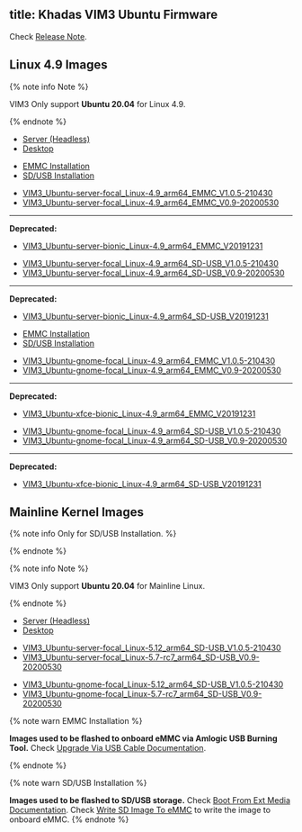 title: Khadas VIM3 Ubuntu Firmware
---

Check [Release Note](/firmware/Vim3UbuntuFirmwareReleaseNote.html).

## Linux 4.9 Images

{% note info Note %}

VIM3 Only support **Ubuntu 20.04** for Linux 4.9.

{% endnote %}


<ul class="nav nav-tabs" id="myTab" role="tablist">
  <li class="nav-item" role="presentation">
    <a class="nav-link active" id="server-tab" data-toggle="tab" href="#server" role="tab" aria-controls="server" aria-selected="true">Server (Headless)</a>
  </li>
  <li class="nav-item" role="presentation">
    <a class="nav-link" id="desktop-tab" data-toggle="tab" href="#desktop" role="tab" aria-controls="desktop" aria-selected="false">Desktop</a>
  </li>
</ul>
<div class="tab-content" id="myTabContent">
<div class="tab-pane fade show active" id="server" role="tabpanel" aria-labelledby="server-tab">

<ul class="nav nav-tabs" id="myTab" role="tablist">
  <li class="nav-item" role="presentation">
    <a class="nav-link active" id="emmc-tab" data-toggle="tab" href="#emmc" role="tab" aria-controls="emmc" aria-selected="true">EMMC Installation</a>
  </li>
  <li class="nav-item" role="presentation">
    <a class="nav-link" id="sd-tab" data-toggle="tab" href="#sd" role="tab" aria-controls="sd" aria-selected="false">SD/USB Installation</a>
  </li>
</ul>
<div class="tab-content" id="myTabContent">
<div class="tab-pane fade show active" id="emmc" role="tabpanel" aria-labelledby="emmc-tab">

* [VIM3_Ubuntu-server-focal_Linux-4.9_arm64_EMMC_V1.0.5-210430](https://dl.khadas.com/Firmware/VIM3/Ubuntu/EMMC/VIM3_Ubuntu-server-focal_Linux-4.9_arm64_EMMC_V1.0.5-210430.img.xz)
* [VIM3_Ubuntu-server-focal_Linux-4.9_arm64_EMMC_V0.9-20200530](https://dl.khadas.com/Firmware/VIM3/Ubuntu/EMMC/VIM3_Ubuntu-server-focal_Linux-4.9_arm64_EMMC_V0.9-20200530.7z)
---
**Deprecated:**
* [VIM3_Ubuntu-server-bionic_Linux-4.9_arm64_EMMC_V20191231](https://dl.khadas.com/Firmware/VIM3/Ubuntu/EMMC/old/VIM3_Ubuntu-server-bionic_Linux-4.9_arm64_EMMC_V20191231.7z)

</div>
<div class="tab-pane fade show" id="sd" role="tabpanel" aria-labelledby="sd-tab">

* [VIM3_Ubuntu-server-focal_Linux-4.9_arm64_SD-USB_V1.0.5-210430](https://dl.khadas.com/Firmware/VIM3/Ubuntu/SD_USB/VIM3_Ubuntu-server-focal_Linux-4.9_arm64_SD-USB_V1.0.5-210430.img.xz)
* [VIM3_Ubuntu-server-focal_Linux-4.9_arm64_SD-USB_V0.9-20200530](https://dl.khadas.com/Firmware/VIM3/Ubuntu/SD_USB/VIM3_Ubuntu-server-focal_Linux-4.9_arm64_SD-USB_V0.9-20200530.7z)
---
**Deprecated:**
* [VIM3_Ubuntu-server-bionic_Linux-4.9_arm64_SD-USB_V20191231](https://dl.khadas.com/Firmware/VIM3/Ubuntu/SD_USB/old/VIM3_Ubuntu-server-bionic_Linux-4.9_arm64_SD-USB_V20191231.7z)

</div>
</div>

</div>
<div class="tab-pane fade show" id="desktop" role="tabpanel" aria-labelledby="desktop-tab">

<ul class="nav nav-tabs" id="myTab" role="tablist">
  <li class="nav-item" role="presentation">
    <a class="nav-link active" id="emmc2-tab" data-toggle="tab" href="#emmc2" role="tab" aria-controls="emmc2" aria-selected="true">EMMC Installation</a>
  </li>
  <li class="nav-item" role="presentation">
    <a class="nav-link" id="sd2-tab" data-toggle="tab" href="#sd2" role="tab" aria-controls="sd2" aria-selected="false">SD/USB Installation</a>
  </li>
</ul>
<div class="tab-content" id="myTabContent">
<div class="tab-pane fade show active" id="emmc2" role="tabpanel" aria-labelledby="emmc2-tab">

* [VIM3_Ubuntu-gnome-focal_Linux-4.9_arm64_EMMC_V1.0.5-210430](https://dl.khadas.com/Firmware/VIM3/Ubuntu/EMMC/VIM3_Ubuntu-gnome-focal_Linux-4.9_arm64_EMMC_V1.0.5-210430.img.xz)
* [VIM3_Ubuntu-gnome-focal_Linux-4.9_arm64_EMMC_V0.9-20200530](https://dl.khadas.com/Firmware/VIM3/Ubuntu/EMMC/VIM3_Ubuntu-gnome-focal_Linux-4.9_arm64_EMMC_V0.9-20200530.7z)
---
**Deprecated:**
* [VIM3_Ubuntu-xfce-bionic_Linux-4.9_arm64_EMMC_V20191231](https://dl.khadas.com/Firmware/VIM3/Ubuntu/EMMC/old/VIM3_Ubuntu-xfce-bionic_Linux-4.9_arm64_EMMC_V20191231.7z)

</div>
<div class="tab-pane fade show" id="sd2" role="tabpanel" aria-labelledby="sd2-tab">

* [VIM3_Ubuntu-gnome-focal_Linux-4.9_arm64_SD-USB_V1.0.5-210430](https://dl.khadas.com/Firmware/VIM3/Ubuntu/SD_USB/VIM3_Ubuntu-gnome-focal_Linux-4.9_arm64_SD-USB_V1.0.5-210430.img.xz)
* [VIM3_Ubuntu-gnome-focal_Linux-4.9_arm64_SD-USB_V0.9-20200530](https://dl.khadas.com/Firmware/VIM3/Ubuntu/SD_USB/VIM3_Ubuntu-gnome-focal_Linux-4.9_arm64_SD-USB_V0.9-20200530.7z)
---
**Deprecated:**
* [VIM3_Ubuntu-xfce-bionic_Linux-4.9_arm64_SD-USB_V20191231](https://dl.khadas.com/Firmware/VIM3/Ubuntu/SD_USB/old/VIM3_Ubuntu-xfce-bionic_Linux-4.9_arm64_SD-USB_V20191231.7z)

</div>
</div>


</div>
</div>

## Mainline Kernel Images

{% note info Only for SD/USB Installation. %}


{% endnote %}

{% note info Note %}

VIM3 Only support **Ubuntu 20.04** for Mainline Linux.

{% endnote %}


<ul class="nav nav-tabs" id="myTab" role="tablist">
  <li class="nav-item" role="presentation">
    <a class="nav-link active" id="server2-tab" data-toggle="tab" href="#server2" role="tab" aria-controls="server2" aria-selected="true">Server (Headless)</a>
  </li>
  <li class="nav-item" role="presentation">
    <a class="nav-link" id="desktop2-tab" data-toggle="tab" href="#desktop2" role="tab" aria-controls="desktop2" aria-selected="false">Desktop</a>
  </li>
</ul>
<div class="tab-content" id="myTabContent">
<div class="tab-pane fade show active" id="server2" role="tabpanel" aria-labelledby="server2-tab">

* [VIM3_Ubuntu-server-focal_Linux-5.12_arm64_SD-USB_V1.0.5-210430](https://dl.khadas.com/Firmware/VIM3/Ubuntu/SD_USB/VIM3_Ubuntu-server-focal_Linux-5.12_arm64_SD-USB_V1.0.5-210430.img.xz)
* [VIM3_Ubuntu-server-focal_Linux-5.7-rc7_arm64_SD-USB_V0.9-20200530](https://dl.khadas.com/Firmware/VIM3/Ubuntu/SD_USB/VIM3_Ubuntu-server-focal_Linux-5.7-rc7_arm64_SD-USB_V0.9-20200530.7z)

</div>
<div class="tab-pane fade show" id="desktop2" role="tabpanel" aria-labelledby="desktop2-tab">

* [VIM3_Ubuntu-gnome-focal_Linux-5.12_arm64_SD-USB_V1.0.5-210430](https://dl.khadas.com/Firmware/VIM3/Ubuntu/SD_USB/VIM3_Ubuntu-gnome-focal_Linux-5.12_arm64_SD-USB_V1.0.5-210430.img.xz)
* [VIM3_Ubuntu-gnome-focal_Linux-5.7-rc7_arm64_SD-USB_V0.9-20200530](https://dl.khadas.com/Firmware/VIM3/Ubuntu/SD_USB/VIM3_Ubuntu-gnome-focal_Linux-5.7-rc7_arm64_SD-USB_V0.9-20200530.7z)

</div>
</div>

{% note warn EMMC Installation %}

**Images used to be flashed to onboard eMMC via Amlogic USB Burning Tool.**
Check [Upgrade Via USB Cable Documentation](/vim1/UpgradeViaUSBCable.html).

{% endnote %}

{% note warn SD/USB Installation %}

**Images used to be flashed to SD/USB storage.**
Check [Boot From Ext Media Documentation](/vim1/BootFromExtMedia.html).
Check [Write SD Image To eMMC](/vim1/HowToWriteSDImageToEmmc.html) to write the image to onboard eMMC.
{% endnote %}
